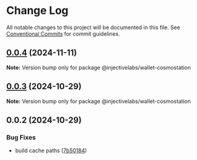 # Change Log

All notable changes to this project will be documented in this file.
See [Conventional Commits](https://conventionalcommits.org) for commit guidelines.

## [0.0.4](https://github.com/InjectiveLabs/injective-ts/compare/@injectivelabs/wallet-cosmostation@0.0.4-beta.6...@injectivelabs/wallet-cosmostation@0.0.4) (2024-11-11)

**Note:** Version bump only for package @injectivelabs/wallet-cosmostation





## [0.0.3](https://github.com/InjectiveLabs/injective-ts/compare/@injectivelabs/wallet-cosmostation@0.0.3-beta.0...@injectivelabs/wallet-cosmostation@0.0.3) (2024-10-29)

**Note:** Version bump only for package @injectivelabs/wallet-cosmostation





## 0.0.2 (2024-10-29)


### Bug Fixes

* build cache paths ([7b50184](https://github.com/InjectiveLabs/injective-ts/commit/7b5018431d970bfb00d022878fbf7994e4878e72))
